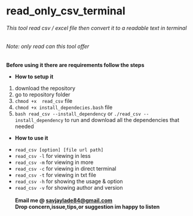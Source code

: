 # read_only_csv_terminal 
###### This tool read csv / excel file then convert it to a readable text in  terminal 
###### Note: only read can this tool offer  
**Before using it there are requirements follow the steps**<br>
- **How to setup it**<br>
1. download the repository<br>
2. go to repository folder<br>
3. `chmod +x  read_csv` file<br>
4. `chmod +x install_dependecies.bash` file<br>
5. `bash read_csv --install_dependency` or `./read_csv --install_dependency` 
to run and download all the dependencies that needed<br>  
- **How to use it**<br>
* `read_csv [option] [file url path]`<br>
* `read_csv -l` for viewing in less<br>
* `read_csv -m` for viewing in more<br>
* `read_csv -c` for viewing in direct terminal<br>
* `read_csv -t` for viewing in txt file<br>
* `read_csv -h` for showing the usage & option<br>
* `read_csv -v` for showing author and version<br><br>
**Email me @ savjaylade84@gmail.com**<br>
**Drop concern,issue,tips,or suggestion im happy to listen**<br>


